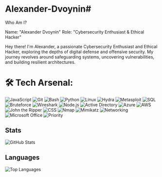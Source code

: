 # Alexander-Dvoynin#
Who Am I?

 Name: "Alexander Dvoynin"
 Role: "Cybersecurity Enthusiast & Ethical Hacker"



 Hey there! I'm Alexander, a passionate Cybersecurity Enthusiast and Ethical Hacker, exploring the depths of digital defense and offensive security. My journey revolves around safeguarding systems, uncovering vulnerabilities, and building resilient architectures.

# 🛠 Tech Arsenal:
<p align="left">
  <img src="https://img.shields.io/badge/-JavaScript-F7DF1E?logo=javascript&logoColor=black" alt="JavaScript" />
  <img src="https://img.shields.io/badge/-Git-F05032?logo=git&logoColor=white" alt="Git" />
  <img src="https://img.shields.io/badge/-Bash-4EAA25?logo=gnubash&logoColor=white" alt="Bash" />
  <img src="https://img.shields.io/badge/-Python-3776AB?logo=python&logoColor=white" alt="Python" />
  <img src="https://img.shields.io/badge/-Linux-FCC624?logo=linux&logoColor=black" alt="Linux" />
  <img src="https://img.shields.io/badge/-Hydra-0078D4?logoColor=white" alt="Hydra" />
  <img src="https://img.shields.io/badge/-Metasploit-4A90E2?logoColor=white" alt="Metasploit" />
  <img src="https://img.shields.io/badge/-SQL-4479A1?logo=postgresql&logoColor=white" alt="SQL" />
  <img src="https://img.shields.io/badge/-Bruteforce-red?logoColor=white" alt="Bruteforce" />
  <img src="https://img.shields.io/badge/-Wireshark-1679A7?logo=wireshark&logoColor=white" alt="Wireshark" />
  <img src="https://img.shields.io/badge/-Node.js-339933?logo=nodedotjs&logoColor=white" alt="Node.js" />
  <img src="https://img.shields.io/badge/-Active%20Directory-0078D4?logo=windows&logoColor=white" alt="Active Directory" />
  <img src="https://img.shields.io/badge/-Azure-0078D4?logo=microsoftazure&logoColor=white" alt="Azure" />
  <img src="https://img.shields.io/badge/-AWS-232F3E?logo=amazonaws&logoColor=white" alt="AWS" />
  <img src="https://img.shields.io/badge/-John%20the%20Ripper-orange?logoColor=white" alt="John the Ripper" />
  <img src="https://img.shields.io/badge/-CSS-1572B6?logo=css3&logoColor=white" alt="CSS" />
  <img src="https://img.shields.io/badge/-Nmap-3776AB?logo=nmap&logoColor=white" alt="Nmap" />
  <img src="https://img.shields.io/badge/-Mimikatz-yellow?logoColor=black" alt="Mimikatz" />
   <img src="https://img.shields.io/badge/-Networking-0078D4?logo=network&logoColor=white" alt="Networking" />
  <img src="https://img.shields.io/badge/-Microsoft%20Office-D83B01?logo=microsoftoffice&logoColor=white" alt="Microsoft Office" />
  <img src="https://img.shields.io/badge/-Priority-blue?logoColor=white" alt="Priority" />
</p>

## Stats
![GitHub Stats](https://github-readme-stats.vercel.app/api?username=AlexanderDvoy&show_icons=true&theme=radical)

## Languages
![Top Languages](https://github-readme-stats.vercel.app/api/top-langs/?username=AlexanderDvoy&layout=compact&theme=radical)
